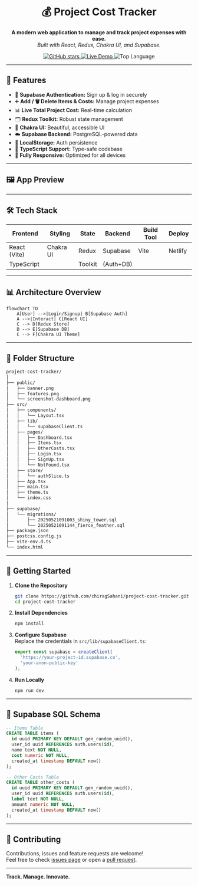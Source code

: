 


<h1 align="center">💰 Project Cost Tracker</h1>
<p align="center">
  <b>A modern web application to manage and track project expenses with ease.</b>
  <br>
  <i>Built with React, Redux, Chakra UI, and Supabase.</i>
</p>
<p align="center">
  <a href="https://github.com/chiragSahani/project-cost-tracker">
    <img src="https://img.shields.io/github/stars/chiragSahani/project-cost-tracker?style=social" alt="GitHub stars"/>
  </a>
 
  <a href="https://project-cost-tracker0.netlify.app/">
    <img src="https://img.shields.io/badge/demo-live-brightgreen" alt="Live Demo"/>
  </a>
  <img src="https://img.shields.io/github/languages/top/chiragSahani/project-cost-tracker?color=blue" alt="Top Language"/>
</p>

---

## 🚀 Features



- 🔐 **Supabase Authentication:** Sign up & log in securely
- ➕ **Add / 🗑️ Delete Items & Costs:** Manage project expenses
- 📊 **Live Total Project Cost:** Real-time calculation
- 🗂️ **Redux Toolkit:** Robust state management
- 🎨 **Chakra UI:** Beautiful, accessible UI
- ☁️ **Supabase Backend:** PostgreSQL-powered data
- 💾 **LocalStorage:** Auth persistence
- 🧪 **TypeScript Support:** Type-safe codebase
- 📱 **Fully Responsive:** Optimized for all devices

---

## 🖼️ App Preview

---

## 🛠️ Tech Stack

| Frontend           | Styling     | State    | Backend    | Build Tool | Deploy   |
|--------------------|-------------|----------|------------|------------|----------|
| React (Vite)       | Chakra UI   | Redux    | Supabase   | Vite       | Netlify  |
| TypeScript         |             | Toolkit  | (Auth+DB)  |            |          |

---

## 📊 Architecture Overview

```mermaid
flowchart TD
    A[User] -->|Login/Signup| B[Supabase Auth]
    A -->|Interact| C[React UI]
    C --> D[Redux Store]
    D --> E[Supabase DB]
    C --> F[Chakra UI Theme]
```

---

## 📁 Folder Structure

```bash
project-cost-tracker/
│
├── public/
│   ├── banner.png
│   ├── features.png
│   └── screenshot-dashboard.png
├── src/
│   ├── components/
│   │   └── Layout.tsx
│   ├── lib/
│   │   └── supabaseClient.ts
│   ├── pages/
│   │   ├── Dashboard.tsx
│   │   ├── Items.tsx
│   │   ├── OtherCosts.tsx
│   │   ├── Login.tsx
│   │   ├── SignUp.tsx
│   │   └── NotFound.tsx
│   ├── store/
│   │   └── authSlice.ts
│   ├── App.tsx
│   ├── main.tsx
│   ├── theme.ts
│   └── index.css
│
├── supabase/
│   └── migrations/
│       ├── 20250521091003_shiny_tower.sql
│       └── 20250521091144_fierce_feather.sql
├── package.json
├── postcss.config.js
├── vite-env.d.ts
└── index.html
```

---

## 🧪 Getting Started

1. **Clone the Repository**
    ```bash
    git clone https://github.com/chiragSahani/project-cost-tracker.git
    cd project-cost-tracker
    ```
2. **Install Dependencies**
    ```bash
    npm install
    ```
3. **Configure Supabase**  
   Replace the credentials in `src/lib/supabaseClient.ts`:
    ```ts
    export const supabase = createClient(
      'https://your-project-id.supabase.co',
      'your-anon-public-key'
    );
    ```
4. **Run Locally**
    ```bash
    npm run dev
    ```

---

## 🧾 Supabase SQL Schema

```sql
-- Items Table
CREATE TABLE items (
  id uuid PRIMARY KEY DEFAULT gen_random_uuid(),
  user_id uuid REFERENCES auth.users(id),
  name text NOT NULL,
  cost numeric NOT NULL,
  created_at timestamp DEFAULT now()
);

-- Other Costs Table
CREATE TABLE other_costs (
  id uuid PRIMARY KEY DEFAULT gen_random_uuid(),
  user_id uuid REFERENCES auth.users(id),
  label text NOT NULL,
  amount numeric NOT NULL,
  created_at timestamp DEFAULT now()
);
```

---

## 🙌 Contributing

Contributions, issues and feature requests are welcome!  
Feel free to check [issues page](https://github.com/chiragSahani/project-cost-tracker/issues) or open a [pull request](https://github.com/chiragSahani/project-cost-tracker/pulls).

---




  <b>Track. Manage. Innovate.</b>
</p>
